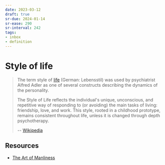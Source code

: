 ```yaml
---
date: 2023-03-12
draft: true
sr-due: 2024-01-14
sr-ease: 290
sr-interval: 242
tags:
- inbox
- definition
---
```


# Style of life

> The term style of [life](./in%20real%20life%20%28IRL%29.md) (German:
> Lebensstil) was used by psychiatrist Alfred Adler as one of several constructs
> describing the dynamics of the personality.
>
> The Style of Life reflects the individual's unique, unconscious, and
> repetitive way of responding to (or avoiding) the main tasks of living:
> friendship, love, and work. This style, rooted in a childhood prototype,
> remains consistent throughout life, unless it is changed through depth
> psychotherapy.
>
> -- [Wikipedia](https://en.wikipedia.org/wiki/Style_of_life)

## Resources


- [The Art of Manliness](https://www.artofmanliness.com/)